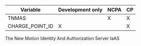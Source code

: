 

Variable            | Development only  | NCPA          | CP             
-------------       | -------------     | ------------- | -------------
TNMAS               |                   | X             | X
CHARGE_POINT_ID     | X                 |               | X

The New Motion Identity And Authorization Server IaAS


